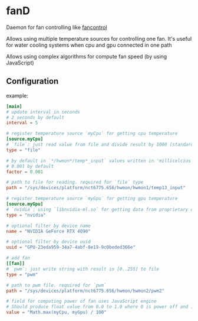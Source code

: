 # fanD

Daemon for fan controlling like [fancontrol](https://github.com/lm-sensors/lm-sensors)

Allows using multiple temperature sources for controlling one fan. It's useful for water cooling systems when cpu and gpu connected in one path

Allows using complex algorithms for compute fan speed (by using JavaScript)

## Configuration

example:

```toml
[main]
# update interval in seconds
# 2 seconds by default
interval = 5

# register temperature source `myCpu` for getting cpu temperature
[source.myCpu]
# `file`: just read value from file and divide result by 1000 (standard hwmon format). field is required.
type = "file"

# by default in `*/hwmon*/temp*_input` values written in 'millicelcius' and must be multiple to 0.001 for getting celsius.
# 0.001 by default
factor = 0.001

# path to file for reading. required for `file` type
path = "/sys/devices/platform/nct6775.656/hwmon/hwmon1/temp13_input"

# register temperature source `myGpu` for getting gpu temperature
[source.myGpu]
# `nvidia`: using `libnvidia-ml.so` for getting data from proprietary driver
type = "nvidia"

# optional filter by device name
name = "NVIDIA GeForce RTX 4090"

# optional filter by device uuid
uuid = "GPU-23eda959-34a7-4abf-8e19-9c0beded366e"

# add fan
[[fan]]
# `pwm`: just write string with result in [0..255] to file
type = "pwm"

# path to pwm file. required for `pwm`
path = "/sys/devices/platform/nct6775.656/hwmon/hwmon2/pwm2"

# field for computing power of fan uses JavaScript engine
# Should produce float value from 0.0 to 1.0 where 0 is power off and 1 is full speed
value = "Math.max(myCpu, myGpu) / 100"
```
